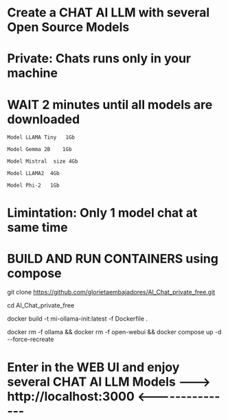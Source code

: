 # Create a CHAT AI LLM with several Open Source Models 
# Private: Chats runs only in your machine
# WAIT 2 minutes until  all models are downloaded    
    Model LLAMA Tiny   1Gb
 
    Model Gemma 2B    1Gb
 
    Model Mistral  size 4Gb 
 
    Model LLAMA2  4Gb 
 
    Model Phi-2   1Gb 
 
# Limintation: Only 1 model chat at same time  

# BUILD AND RUN CONTAINERS using compose 

git clone https://github.com/glorietaembajadores/AI_Chat_private_free.git

cd AI_Chat_private_free

docker build -t mi-ollama-init:latest -f Dockerfile .

docker rm -f ollama && docker rm -f open-webui && docker compose up -d --force-recreate


# Enter in the WEB UI and enjoy several CHAT AI LLM Models  --->  http://localhost:3000  <---------------
